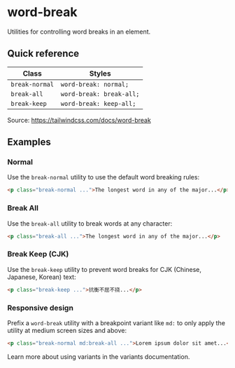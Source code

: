 # word-break

Utilities for controlling word breaks in an element.

## Quick reference

| Class           | Styles                      |
|-----------------|-----------------------------|
| `break-normal`  | `word-break: normal;`       |
| `break-all`     | `word-break: break-all;`    |
| `break-keep`    | `word-break: keep-all;`     |

Source: https://tailwindcss.com/docs/word-break

## Examples

### Normal

Use the `break-normal` utility to use the default word breaking rules:

```html
<p class="break-normal ...">The longest word in any of the major...</p>
```

### Break All

Use the `break-all` utility to break words at any character:

```html
<p class="break-all ...">The longest word in any of the major...</p>
```

### Break Keep (CJK)

Use the `break-keep` utility to prevent word breaks for CJK (Chinese, Japanese, Korean) text:

```html
<p class="break-keep ...">抗衡不屈不挠...</p>
```

### Responsive design

Prefix a `word-break` utility with a breakpoint variant like `md:` to only apply the utility at medium screen sizes and above:

```html
<p class="break-normal md:break-all ...">Lorem ipsum dolor sit amet...</p>
```

Learn more about using variants in the variants documentation.
